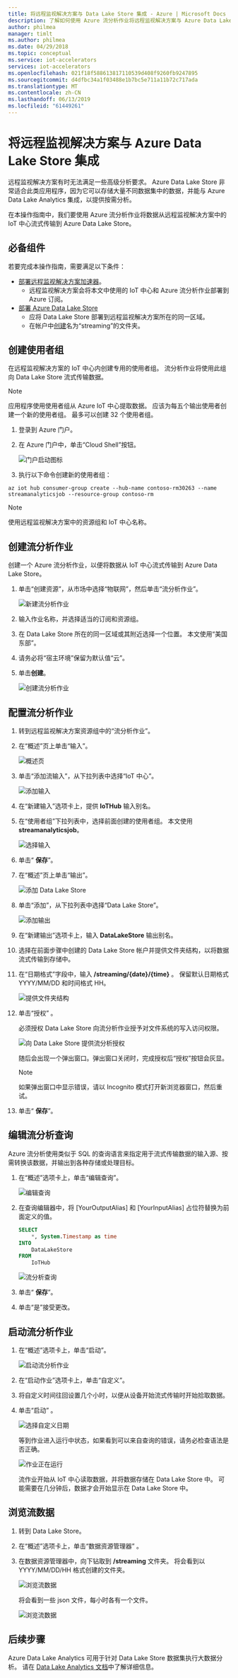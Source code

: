 ```yaml
---
title: 将远程监视解决方案与 Data Lake Store 集成 - Azure | Microsoft Docs
description: 了解如何使用 Azure 流分析作业将远程监视解决方案与 Azure Data Lake Store 集成。
author: philmea
manager: timlt
ms.author: philmea
ms.date: 04/29/2018
ms.topic: conceptual
ms.service: iot-accelerators
services: iot-accelerators
ms.openlocfilehash: 021f18f588613817110539d408f9260fb9247895
ms.sourcegitcommit: d4dfbc34a1f03488e1b7bc5e711a11b72c717ada
ms.translationtype: MT
ms.contentlocale: zh-CN
ms.lasthandoff: 06/13/2019
ms.locfileid: "61449261"
---
```

# <a name="integrate-the-remote-monitoring-solution-with-azure-data-lake-store"></a>将远程监视解决方案与 Azure Data Lake Store 集成

远程监视解决方案有时无法满足一些高级分析要求。 Azure Data Lake Store 非常适合此类应用程序，因为它可以存储大量不同数据集中的数据，并能与 Azure Data Lake Analytics 集成，以提供按需分析。

在本操作指南中，我们要使用 Azure 流分析作业将数据从远程监视解决方案中的 IoT 中心流式传输到 Azure Data Lake Store。

## <a name="prerequisites"></a>必备组件

若要完成本操作指南，需要满足以下条件：

* [部署远程监视解决方案加速器](quickstart-remote-monitoring-deploy.md)。
  * 远程监视解决方案会将本文中使用的 IoT 中心和 Azure 流分析作业部署到 Azure 订阅。
* [部署 Azure Data Lake Store](../data-lake-store/data-lake-store-get-started-portal.md)
  * 应将 Data Lake Store 部署到远程监视解决方案所在的同一区域。
  * 在帐户中[创建](../data-lake-store/data-lake-store-get-started-portal.md#createfolder)名为“streaming”的文件夹。

## <a name="create-a-consumer-group"></a>创建使用者组

在远程监视解决方案的 IoT 中心内创建专用的使用者组。 流分析作业将使用此组向 Data Lake Store 流式传输数据。

> [!NOTE]
> 应用程序使用使用者组从 Azure IoT 中心提取数据。 应该为每五个输出使用者创建一个新的使用者组。 最多可以创建 32 个使用者组。

1. 登录到 Azure 门户。

1. 在 Azure 门户中，单击“Cloud Shell”按钮。 

    ![门户启动图标](./media/iot-accelerators-integrate-data-lake/portal-launch-icon.png)

1. 执行以下命令创建新的使用者组：

```azurecli-interactive
az iot hub consumer-group create --hub-name contoso-rm30263 --name streamanalyticsjob --resource-group contoso-rm
```

> [!NOTE]
> 使用远程监视解决方案中的资源组和 IoT 中心名称。

## <a name="create-stream-analytics-job"></a>创建流分析作业

创建一个 Azure 流分析作业，以便将数据从 IoT 中心流式传输到 Azure Data Lake Store。

1. 单击“创建资源”，从市场中选择“物联网”，然后单击“流分析作业”。  

    ![新建流分析作业](./media/iot-accelerators-integrate-data-lake/new-stream-analytics-job.png)

1. 输入作业名称，并选择适当的订阅和资源组。

1. 在 Data Lake Store 所在的同一区域或其附近选择一个位置。 本文使用“美国东部”。

1. 请务必将“宿主环境”保留为默认值“云”。 

1. 单击**创建**。

    ![创建流分析作业](./media/iot-accelerators-integrate-data-lake/create-stream-analytics-job.png)

## <a name="configure-the-stream-analytics-job"></a>配置流分析作业

1. 转到远程监视解决方案资源组中的“流分析作业”。 

1. 在“概述”页上单击“输入”。 

    ![概述页](./media/iot-accelerators-integrate-data-lake/stream-analytics-overview.png)

1. 单击“添加流输入”，从下拉列表中选择“IoT 中心”。  

    ![添加输入](./media/iot-accelerators-integrate-data-lake/stream-analytics-add-input.png)

1. 在“新建输入”选项卡上，提供 **IoTHub** 输入别名。

1. 在“使用者组”下拉列表中，选择前面创建的使用者组。 本文使用 **streamanalyticsjob**。

    ![选择输入](./media/iot-accelerators-integrate-data-lake/stream-analytics-new-input.png)

1. 单击“ **保存**”。

1. 在“概述”页上单击“输出”。 

    ![添加 Data Lake Store](./media/iot-accelerators-integrate-data-lake/stream-analytics-overview-2.png)

1. 单击“添加”，从下拉列表中选择“Data Lake Store”。  

    ![添加输出](./media/iot-accelerators-integrate-data-lake/stream-analytics-output.png)

1. 在“新建输出”选项卡上，输入 **DataLakeStore** 输出别名。

1. 选择在前面步骤中创建的 Data Lake Store 帐户并提供文件夹结构，以将数据流式传输到存储中。

1. 在“日期格式”字段中，输入 **/streaming/{date}/{time}** 。 保留默认日期格式 YYYY/MM/DD 和时间格式 HH。

    ![提供文件夹结构](./media/iot-accelerators-integrate-data-lake/stream-analytics-new-output.png)

1. 单击“授权”  。

    必须授权 Data Lake Store 向流分析作业授予对文件系统的写入访问权限。

    ![向 Data Lake Store 提供流分析授权](./media/iot-accelerators-integrate-data-lake/stream-analytics-out-authorize.png)

    随后会出现一个弹出窗口。弹出窗口关闭时，完成授权后“授权”按钮会灰显。

    > [!NOTE]
    > 如果弹出窗口中显示错误，请以 Incognito 模式打开新浏览器窗口，然后重试。

1. 单击“ **保存**”。

## <a name="edit-the-stream-analytics-query"></a>编辑流分析查询

Azure 流分析使用类似于 SQL 的查询语言来指定用于流式传输数据的输入源、按需转换该数据，并输出到各种存储或处理目标。

1. 在“概述”选项卡上，单击“编辑查询”。 

    ![编辑查询](./media/iot-accelerators-integrate-data-lake/stream-analytics-edit-query.png)

1. 在查询编辑器中，将 [YourOutputAlias] 和 [YourInputAlias] 占位符替换为前面定义的值。

    ```sql
    SELECT
        *, System.Timestamp as time
    INTO
        DataLakeStore
    FROM
        IoTHub
    ```

    ![流分析查询](./media/iot-accelerators-integrate-data-lake/stream-analytics-query.png)

1. 单击“ **保存**”。
1. 单击“是”接受更改。 

## <a name="start-the-stream-analytics-job"></a>启动流分析作业

1. 在“概述”选项卡上，单击“启动”。 

    ![启动流分析作业](./media/iot-accelerators-integrate-data-lake/stream-analytics-start.png)

1. 在“启动作业”选项卡上，单击“自定义”。 

1. 将自定义时间往回设置几个小时，以便从设备开始流式传输时开始拾取数据。

1. 单击“启动”  。

    ![选择自定义日期](./media/iot-accelerators-integrate-data-lake/stream-analytics-start-custom.png)

    等到作业进入运行中状态，如果看到可以来自查询的错误，请务必检查语法是否正确。

    ![作业正在运行](./media/iot-accelerators-integrate-data-lake/stream-analytics-running.png)

    流作业开始从 IoT 中心读取数据，并将数据存储在 Data Lake Store 中。 可能需要在几分钟后，数据才会开始显示在 Data Lake Store 中。

## <a name="explore-the-streaming-data"></a>浏览流数据

1. 转到 Data Lake Store。

1. 在“概述”选项卡上，单击“数据资源管理器”  。

1. 在数据资源管理器中，向下钻取到 **/streaming** 文件夹。 将会看到以 YYYY/MM/DD/HH 格式创建的文件夹。

    ![浏览流数据](./media/iot-accelerators-integrate-data-lake/data-lake-store-data-explorer.png)

    将会看到一些 json 文件，每小时各有一个文件。

    ![浏览流数据](./media/iot-accelerators-integrate-data-lake/data-lake-store-file-preview.png)

## <a name="next-steps"></a>后续步骤

Azure Data Lake Analytics 可用于针对 Data Lake Store 数据集执行大数据分析。 请在 [Data Lake Analytics 文档](https://docs.microsoft.com/azure/data-lake-analytics)中了解详细信息。

